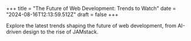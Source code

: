 +++
title = "The Future of Web Development: Trends to Watch"
date = "2024-08-16T12:13:59.512Z"
draft = false
+++

  Explore the latest trends shaping the future of web development, from AI-driven design to the rise of JAMstack.
        